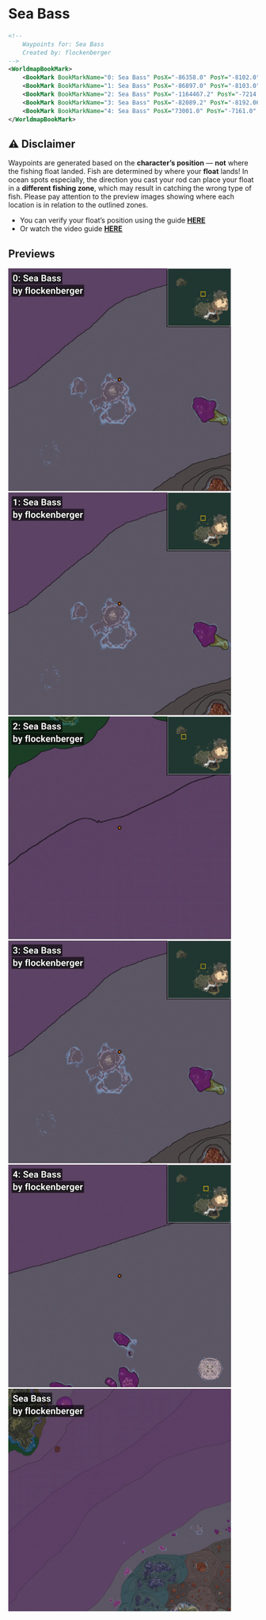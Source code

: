 # Sea Bass
```xml
<!--
    Waypoints for: Sea Bass
    Created by: flockenberger
-->
<WorldmapBookMark>
    <BookMark BookMarkName="0: Sea Bass" PosX="-86358.0" PosY="-8102.0" PosZ="637806.0" />
    <BookMark BookMarkName="1: Sea Bass" PosX="-86897.0" PosY="-8103.0" PosZ="638470.0" />
    <BookMark BookMarkName="2: Sea Bass" PosX="-1164467.2" PosY="-7214.5044" PosZ="937904.2" />
    <BookMark BookMarkName="3: Sea Bass" PosX="-82089.2" PosY="-8192.065" PosZ="634847.0" />
    <BookMark BookMarkName="4: Sea Bass" PosX="73001.0" PosY="-7161.0" PosZ="735862.0" />
</WorldmapBookMark>
```

## ⚠️ Disclaimer
Waypoints are generated based on the __**character’s position**__ — __not__ where the fishing float landed.
Fish are determined by where your **float** lands!
In ocean spots especially, the direction you cast your rod can place your float in a **different fishing zone**, which may result in catching the wrong type of fish.
Please pay attention to the preview images showing where each location is in relation to the outlined zones.

- You can verify your float’s position using the guide [**HERE**](https://flockenberger.github.io/bdo-fish-position/)
- Or watch the video guide [**HERE**](https://youtu.be/t-VXcRoNojk)

## Previews
<img src="./Sea Bass_0_Preview.webp" width="450"/> <img src="./Sea Bass_1_Preview.webp" width="450"/> <img src="./Sea Bass_2_Preview.webp" width="450"/> <img src="./Sea Bass_3_Preview.webp" width="450"/> <img src="./Sea Bass_4_Preview.webp" width="450"/> <img src="./Sea Bass_Preview.webp" width="450"/> 